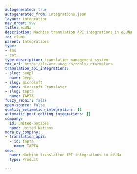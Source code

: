 ```yaml
---
autogenerated: true
autogenerated_from: integrations.json
layout: integration
nav_order: 997
title: eLUNa
description: Machine translation API integrations in eLUNa
id: eluna
parent: Integrations
type:
- tms
- cat
type_description: translation management system
tms_url: https://ls-ets.unog.ch/tools/untermeluna
translation_api_integrations:
- slug: deepl
  name: DeepL
- slug: microsoft
  name: Microsoft Translator
- slug: tapta
  name: TAPTA
fuzzy_repair: false
open-source: false
quality_estimation_integrations: []
automatic_post_editing_integrations: []
company:
  id: united-nations
  name: United Nations
more_by_company:
- translation_apis:
  - id: tapta
    name: TAPTA
seo:
  name: Machine translation API integrations in eLUNa
  type: Product

---
```



